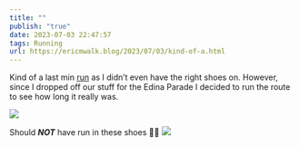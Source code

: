 ```yaml
---
title: ""
publish: "true"
date: 2023-07-03 22:47:57
tags: Running
url: https://ericmwalk.blog/2023/07/03/kind-of-a.html
---
```


Kind of a last min [run](https://strava.com/activities/9383478640) as I didn’t even have the right shoes on. However, since I dropped off our stuff for the Edina Parade I decided to run the route to see how long it really was.

![](https://ericmwalk.blog/uploads/2023/e562dfadbe.jpg)

Should **_NOT_** have run in these shoes 🤦‍♂️
![](https://ericmwalk.blog/uploads/2023/45581b0101.jpg)